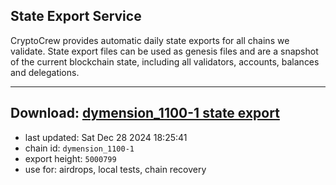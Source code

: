 ## State Export Service
CryptoCrew provides automatic daily state exports for all chains we validate. State export files can be used as genesis files and are a snapshot of the current blockchain state, including all validators, accounts, balances and delegations.

---
**Download: [dymension_1100-1 state export](https://dl-eu2.ccvalidators.com/SERVICE/dymension/dymension_1100-1_export_5000799.json)**
---

- last updated: Sat Dec 28 2024 18:25:41
- chain id: `dymension_1100-1`
- export height: `5000799`
- use for: airdrops, local tests, chain recovery
